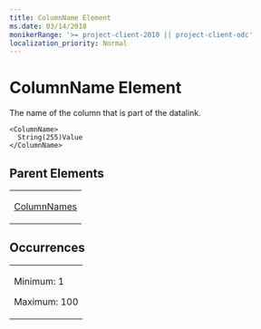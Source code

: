 ```yaml
---
title: ColumnName Element
ms.date: 03/14/2018
monikerRange: '>= project-client-2010 || project-client-odc'
localization_priority: Normal
---
```


# ColumnName Element


The name of the column that is part of the datalink.

    <ColumnName>
      String(255)Value
    </ColumnName>

## Parent Elements

<table>
<colgroup>
<col style="width: 100%" />
</colgroup>
<tbody>
<tr class="odd">
<td><p><a href="columnnames-element.md">ColumnNames</a></p></td>
</tr>
</tbody>
</table>

## Occurrences

<table>
<colgroup>
<col style="width: 100%" />
</colgroup>
<tbody>
<tr class="odd">
<td><p>Minimum: 1</p>
<p>Maximum: 100</p></td>
</tr>
</tbody>
</table>
